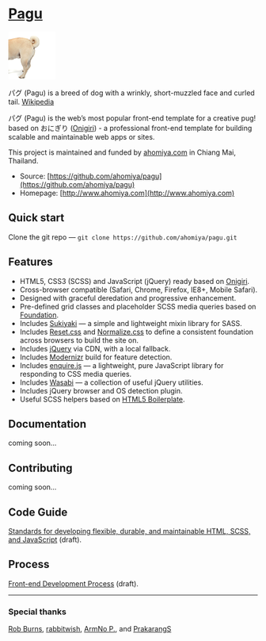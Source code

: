 # [Pagu](https://github.com/ahomiya/pagu)

[![Pagu](https://raw.githubusercontent.com/ahomiya/pagu/master/doc/img/pagu.png)](https://github.com/ahomiya/pagu)

パグ (Pagu) is a breed of dog with a wrinkly, short-muzzled face and curled tail. [Wikipedia](http://en.wikipedia.org/wiki/Pug)

パグ (Pagu) is the web’s most popular front-end template for a creative pug! based on おにぎり ([Onigiri](https://github.com/ahomiya/onigiri)) - a professional front-end template for building scalable and maintainable web apps or sites.

This project is maintained and funded by [ahomiya.com](http://www.ahomiya.com) in Chiang Mai, Thailand.

* Source: [https://github.com/ahomiya/pagu](https://github.com/ahomiya/pagu)
* Homepage: [http://www.ahomiya.com](http://www.ahomiya.com)

## Quick start

Clone the git repo — `git clone https://github.com/ahomiya/pagu.git`

## Features

* HTML5, CSS3 (SCSS) and JavaScript (jQuery) ready based on [Onigiri](https://github.com/ahomiya/onigiri).
* Cross-browser compatible (Safari, Chrome, Firefox, IE8+, Mobile Safari).
* Designed with graceful deredation and progressive enhancement.
* Pre-defined grid classes and placeholder SCSS media queries based on [Foundation](http://foundation.zurb.com).
* Includes [Sukiyaki](https://github.com/ahomiya/sukiyaki) — a simple and lightweight mixin library for SASS.
* Includes [Reset.css](http://meyerweb.com/eric/tools/css/reset/) and [Normalize.css](http://necolas.github.com/normalize.css/) to define a consistent foundation across browsers to build the site on.
* Includes [jQuery](http://jquery.com/) via CDN, with a local fallback.
* Includes [Modernizr](http://modernizr.com/) build for feature detection.
* Includes [enquire.js](http://wicky.nillia.ms/enquire.js/) — a lightweight, pure JavaScript library for responding to CSS media queries.
* Includes [Wasabi](https://github.com/ahomiya/wasabi) — a collection of useful jQuery utilities.
* Includes jQuery browser and OS detection plugin.
* Useful SCSS helpers based on [HTML5 Boilerplate](https://github.com/h5bp/html5-boilerplate).

## Documentation

coming soon...

## Contributing

coming soon...

## Code Guide

[Standards for developing flexible, durable, and maintainable HTML, SCSS, and JavaScript](https://github.com/ahomiya/pagu/blob/master/doc/codeguide.md) (draft).

## Process

[Front-end Development Process](https://github.com/ahomiya/pagu/blob/master/doc/process.md) (draft).

---
### Special thanks

[Rob Burns](https://github.com/rburns), [rabbitwish](https://github.com/rabbitwish), [ArmNo P.](https://github.com/armno), and [PrakarangS](https://github.com/prakarangs)
